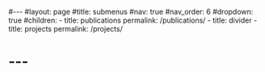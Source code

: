 #---
#layout: page
#title: submenus
#nav: true
#nav_order: 6
#dropdown: true
#children: 
    - title: publications
      permalink: /publications/
    - title: divider
    - title: projects
      permalink: /projects/
# ---